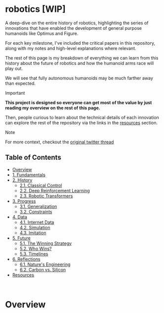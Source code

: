 # robotics [WIP]

A deep-dive on the entire history of robotics, highlighting the series of innovations that have enabled the development of general purpose humanoids like Optimus and Figure.

For each key milestone, I've included the critical papers in this repository, along with my notes and high-level explanations where relevant.

The rest of this page is my breakdown of everything we can learn from this history about the future of robotics and how the humanoid arms race will play out.

We will see that fully autonomous humanoids may be much farther away than expected.

> [!IMPORTANT]
>
> **This project is designed so everyone can get most of the value by just reading my overview on the rest of this page.**
>
> Then, people curious to learn about the technical details of each innovation can explore the rest of the repository via the links in the [resources](#resources) section.

> [!NOTE]
>
> For more context, checkout the [original twitter thread](https://x.com/majmudaradam)

## Table of Contents

- [Overview](#overview)
- [1. Fundamentals](#1-fundamentals)
- [2. History](#2-history)
  - [2.1. Classical Control](#21-classical-control)
  - [2.2. Deep Reinforcement Learning](#22-deep-reinforcement-learning)
  - [2.3. Robotic Transformers](#23-robotic-transformers)
- [3. Progress](#3-progress)
  - [3.1. Generalization](#31-generalization)
  - [3.2. Constraints](#32-constraints)
- [4. Data](#2-data)
  - [4.1. Internet Data](#41-internet-data)
  - [4.2. Simulation](#42-simulation)
  - [4.3. Imitation](#43-imitation)
- [5. Future](#5-future)
  - [5.1. The Winning Strategy](#51-the-winning-strategy)
  - [5.2. Who Wins?](#52-who-wins)
  - [5.3. Timelines](#53-timelines)
- [6. Reflections](#6-reflections)
  - [6.1. Nature's Engineering](#61-natures-engineering)
  - [6.2. Carbon vs. Silicon](#62-carbon-vs-silicon)
- [Resources](#resources)

<br />

# Overview
